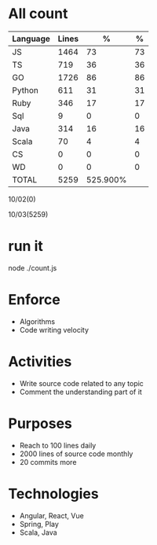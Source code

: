 # All count
|Language|Lines|%|%|
|----------|-------|--------|--------|
|JS   |1464|73|73|
|TS   |719|36|36|
|GO   |1726|86|86|
|Python |611|31|31|
|Ruby|346|17|17|
|Sql |9|0|0|
|Java |314|16|16|
|Scala|70|4|4|
|CS   |0|0|0|
|WD   |0|0|0|
|TOTAL|5259|525.900%|
10/02(0)

10/03(5259)


# run it
node ./count.js
    
# Enforce
* Algorithms
* Code writing velocity

# Activities
* Write source code related to any topic
* Comment the understanding part of it
    
# Purposes
* Reach to 100 lines daily
* 2000 lines of source code monthly
* 20 commits more

# Technologies
* Angular, React, Vue
* Spring, Play
* Scala, Java

